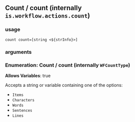 
## Count / count (internally `is.workflow.actions.count`)


### usage
`count count=[string <${strInfo}>]`

### arguments
### Enumeration: Count / count (internally `WFCountType`)
**Allows Variables**: true


Accepts a string 
or variable
containing one of the options:

- `Items`
- `Characters`
- `Words`
- `Sentences`
- `Lines`
